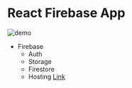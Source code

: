 # React Firebase App

![demo](./demo.gif)

- Firebase 
  - Auth
  - Storage
  - Firestore
  - Hosting [Link](https://react-firebase-app-dev-b1612.web.app/)


